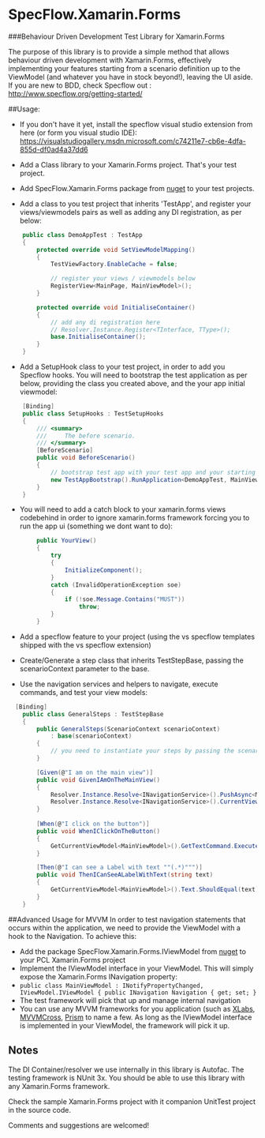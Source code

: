 # SpecFlow.Xamarin.Forms

###Behaviour Driven Development Test Library for Xamarin.Forms

The purpose of this library is to provide a simple method that allows behaviour driven development with Xamarin.Forms, effectively implementing your features starting from a scenario definition up to the ViewModel (and whatever you have in stock beyond!), leaving the UI aside. If you are new to BDD, check Specflow out : http://www.specflow.org/getting-started/


##Usage:

 - If you don't have it yet, install the specflow visual studio extension from here (or form you visual studio IDE): https://visualstudiogallery.msdn.microsoft.com/c74211e7-cb6e-4dfa-855d-df0ad4a37dd6

 - Add a Class library to your Xamarin.Forms project. That's your test project.

 - Add SpecFlow.Xamarin.Forms package from [nuget](https://www.nuget.org/packages/SpecFlow.Xamarin.Forms) to your test projects.

 - Add a class to you test project that inherits 'TestApp', and register your views/viewmodels pairs as well as adding any DI registration, as per below:
``` C#
	public class DemoAppTest : TestApp
    {
        protected override void SetViewModelMapping()
        {
            TestViewFactory.EnableCache = false;

            // register your views / viewmodels below
            RegisterView<MainPage, MainViewModel>();
        }

        protected override void InitialiseContainer()
        {
            // add any di registration here
            // Resolver.Instance.Register<TInterface, TType>();
            base.InitialiseContainer();
        }
    }
```

 - Add a SetupHook class to your test project, in order to add you Specflow hooks. You will need to bootstrap the test application as per below, providing the class you created above, and the your app initial viewmodel:
``` C#
    [Binding]
    public class SetupHooks : TestSetupHooks
    {   
        /// <summary>
        ///     The before scenario.
        /// </summary>
        [BeforeScenario]
        public void BeforeScenario()
        {
            // bootstrap test app with your test app and your starting viewmodel
            new TestAppBootstrap().RunApplication<DemoAppTest, MainViewModel>();
        }
    }
```

 - You will need to add a catch block to your xamarin.forms views codebehind in order to ignore xamarin.forms framework forcing you to run the app ui (something we dont want to do):
``` C#
		public YourView()
		{
		    try
		    {
		        InitializeComponent();
		    }
            catch (InvalidOperationException soe)
            {
                if (!soe.Message.Contains("MUST"))
                    throw;
            }
		}
```

 - Add a specflow feature to your project (using the vs specflow templates shipped with the vs specflow extension)

 - Create/Generate a step class that inherits TestStepBase, passing the scenarioContext parameter to the base.

 - Use the navigation services and helpers to navigate, execute commands, and test your view models:
``` C#
  [Binding]
    public class GeneralSteps : TestStepBase
    {
        public GeneralSteps(ScenarioContext scenarioContext)
            : base(scenarioContext)
        {
            // you need to instantiate your steps by passing the scenarioContext to the base
        }

        [Given(@"I am on the main view")]
        public void GivenIAmOnTheMainView()
        {
            Resolver.Instance.Resolve<INavigationService>().PushAsync<MainViewModel>();           
            Resolver.Instance.Resolve<INavigationService>().CurrentViewModelType.ShouldEqualType<MainViewModel>();
        }
        
        [When(@"I click on the button")]
        public void WhenIClickOnTheButton()
        {
            GetCurrentViewModel<MainViewModel>().GetTextCommand.Execute(null);
        }

        [Then(@"I can see a Label with text ""(.*)""")]
        public void ThenICanSeeALabelWithText(string text)
        {           
            GetCurrentViewModel<MainViewModel>().Text.ShouldEqual(text);
        }
    }
```

##Advanced Usage for MVVM
In order to test navigation statements that occurs within the application, we need to provide the ViewModel with a hook to the Navigation. To achieve this:

 - Add the package SpecFlow.Xamarin.Forms.IViewModel from [nuget](https://www.nuget.org/packages/SpecFlow.Xamarin.Forms.IViewModel) to your PCL Xamarin.Forms project
 - Implement the IViewModel interface in your ViewModel. This will simply expose the Xamarin.Forms INavigation property: 
 - ` public class MainViewModel : INotifyPropertyChanged, IViewModel.IViewModel
    {
        public INavigation Navigation { get; set; }
      `
 - The test framework will pick that up and manage internal navigation
 - You can use any MVVM frameworks for you application (such as  [XLabs](https://github.com/XLabs/Xamarin-Forms-Labs), [MVVMCross](https://github.com/MvvmCross/MvvmCross), [Prism](https://github.com/PrismLibrary/Prism) to name a few. As long as the IViewModel interface is implemented in your ViewModel, the framework will pick it up.

## Notes
The DI Container/resolver we use internally in this library is Autofac.
The testing framework is NUnit 3x.
You should be able to use this library with any Xamarin.Forms framework.

Check the sample Xamarin.Forms project with it companion UnitTest project in the source code.


Comments and suggestions are welcomed!